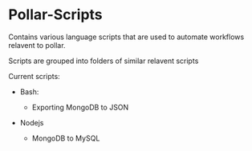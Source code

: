 # Pollar-Scripts

Contains various language scripts that are used to automate workflows relavent to pollar.

Scripts are grouped into folders of similar relavent scripts

Current scripts:
- Bash:
  - Exporting MongoDB to JSON

- Nodejs
  - MongoDB to MySQL
